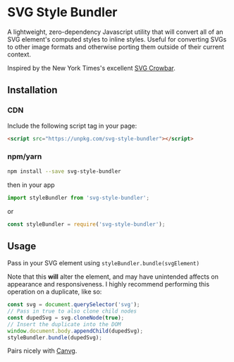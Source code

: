 # SVG Style Bundler

A lightweight, zero-dependency Javascript utility that will convert all of an SVG element's computed styles to inline styles. Useful for converting SVGs to other image formats and otherwise porting them outside of their current context.

Inspired by the New York Times's excellent [SVG Crowbar](http://nytimes.github.io/svg-crowbar/).

## Installation

### CDN

Include the following script tag in your page:

```html
<script src="https://unpkg.com/svg-style-bundler"></script>
```

### npm/yarn

```bash
npm install --save svg-style-bundler
```

then in your app

```javascript
import styleBundler from 'svg-style-bundler';
```

or

```javascript
const styleBundler = require('svg-style-bundler');
```

## Usage

Pass in your SVG element using `styleBundler.bundle(svgElement)`

Note that this **will** alter the element, and may have unintended affects on appearance and responsiveness. I highly recommend performing this operation on a duplicate, like so:

```javascript
const svg = document.querySelector('svg');
// Pass in true to also clone child nodes
const dupedSvg = svg.cloneNode(true);
// Insert the duplicate into the DOM
window.document.body.appendChild(dupedSvg);
styleBundler.bundle(dupedSvg);
```

Pairs nicely with [Canvg](https://github.com/canvg/canvg).